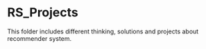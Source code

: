 # RS_Projects

This folder includes different thinking, solutions and projects about recommender system.
